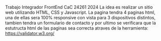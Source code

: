 Trabajo Integrador FrontEnd CaC 24261 2024
La idea es realizar un sitio web utilizando HTML, CSS y Javascript. La pagina tendra 4 paginas html, una de ellas sera 100% responsive con vista para 3 dispositivos distintos, tambien 
tendra un formulario de contacto  y por ultimo se verificara que la estutructa html de las paginas sea correcta atraves de la herramienta: https://validator.w3.org/